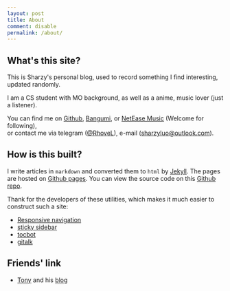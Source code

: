 ```yaml
---
layout: post
title: About
comment: disable
permalink: /about/
---
```


## What's this site?

This is Sharzy's personal blog, used to record something I find interesting, updated randomly. 

I am a CS student with MO background, as well as a anime, music lover (just a listener). 

You can find me on [Github](https://github.com/SharzyL), [Bangumi](https://bangumi.tv/user/430803),
or [NetEase Music](https://music.163.com/#/user/home?id=91540849) (Welcome for following),   
or contact me via telegram ([@RhoveL](https://t.me/RhoveL)), 
e-mail ([sharzyluo@outlook.com](mailto:sharzyluo@outlook.com)).


## How is this built?
I write articles in `markdown` and converted them to `html` by [Jekyll](https://jekyllrb.com). 
The pages are hosted on [Github pages](https://pages.github.com). 
You can view the source code on
 this [Github repo](https://github.com/SharzyL/SharzyL.github.io). 
 
Thank for the developers of these utilities, which makes it much easier to construct such a site: 
- [Responsive navigation](https://github.com/viljamis/responsive-nav.js)
- [sticky sidebar](https://github.com/abouolia/sticky-sidebar)
- [tocbot](https://github.com/tscanlin/tocbot)
- [gitalk](https://github.com/gitalk/gitalk)

## Friends' link

- [Tony](https://github.com/fengtony686) and his [blog](https://fengtony686.github.io/)